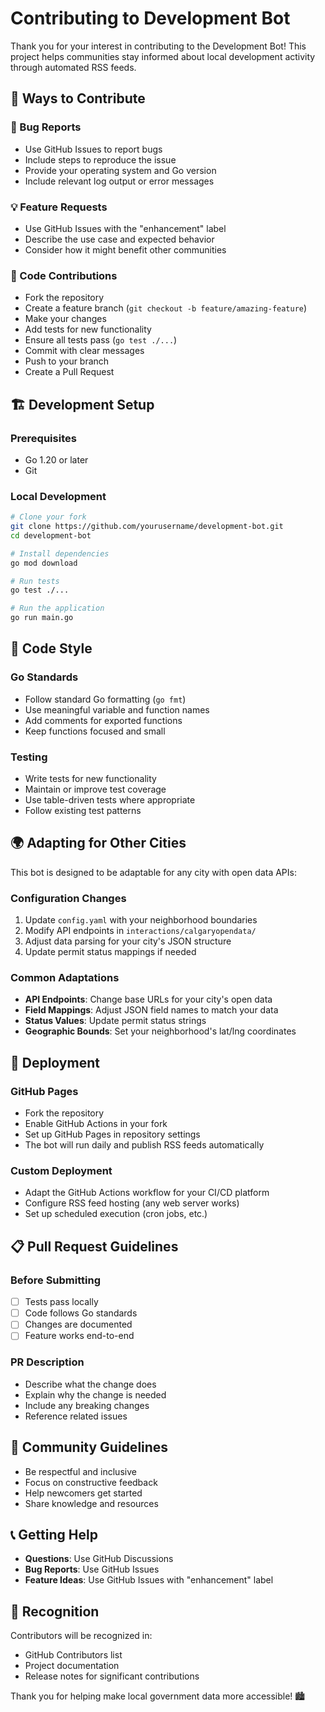 # Contributing to Development Bot

Thank you for your interest in contributing to the Development Bot! This project helps communities stay informed about local development activity through automated RSS feeds.

## 🎯 Ways to Contribute

### 🐛 Bug Reports
- Use GitHub Issues to report bugs
- Include steps to reproduce the issue
- Provide your operating system and Go version
- Include relevant log output or error messages

### 💡 Feature Requests
- Use GitHub Issues with the "enhancement" label
- Describe the use case and expected behavior
- Consider how it might benefit other communities

### 🔧 Code Contributions
- Fork the repository
- Create a feature branch (`git checkout -b feature/amazing-feature`)
- Make your changes
- Add tests for new functionality
- Ensure all tests pass (`go test ./...`)
- Commit with clear messages
- Push to your branch
- Create a Pull Request

## 🏗️ Development Setup

### Prerequisites
- Go 1.20 or later
- Git

### Local Development
```bash
# Clone your fork
git clone https://github.com/yourusername/development-bot.git
cd development-bot

# Install dependencies
go mod download

# Run tests
go test ./...

# Run the application
go run main.go
```

## 📝 Code Style

### Go Standards
- Follow standard Go formatting (`go fmt`)
- Use meaningful variable and function names
- Add comments for exported functions
- Keep functions focused and small

### Testing
- Write tests for new functionality
- Maintain or improve test coverage
- Use table-driven tests where appropriate
- Follow existing test patterns

## 🌍 Adapting for Other Cities

This bot is designed to be adaptable for any city with open data APIs:

### Configuration Changes
1. Update `config.yaml` with your neighborhood boundaries
2. Modify API endpoints in `interactions/calgaryopendata/`
3. Adjust data parsing for your city's JSON structure
4. Update permit status mappings if needed

### Common Adaptations
- **API Endpoints**: Change base URLs for your city's open data
- **Field Mappings**: Adjust JSON field names to match your data
- **Status Values**: Update permit status strings
- **Geographic Bounds**: Set your neighborhood's lat/lng coordinates

## 🚀 Deployment

### GitHub Pages
- Fork the repository
- Enable GitHub Actions in your fork
- Set up GitHub Pages in repository settings
- The bot will run daily and publish RSS feeds automatically

### Custom Deployment
- Adapt the GitHub Actions workflow for your CI/CD platform
- Configure RSS feed hosting (any web server works)
- Set up scheduled execution (cron jobs, etc.)

## 📋 Pull Request Guidelines

### Before Submitting
- [ ] Tests pass locally
- [ ] Code follows Go standards
- [ ] Changes are documented
- [ ] Feature works end-to-end

### PR Description
- Describe what the change does
- Explain why the change is needed
- Include any breaking changes
- Reference related issues

## 🤝 Community Guidelines

- Be respectful and inclusive
- Focus on constructive feedback
- Help newcomers get started
- Share knowledge and resources

## 📞 Getting Help

- **Questions**: Use GitHub Discussions
- **Bug Reports**: Use GitHub Issues
- **Feature Ideas**: Use GitHub Issues with "enhancement" label

## 🎉 Recognition

Contributors will be recognized in:
- GitHub Contributors list
- Project documentation
- Release notes for significant contributions

Thank you for helping make local government data more accessible! 🏙️ 